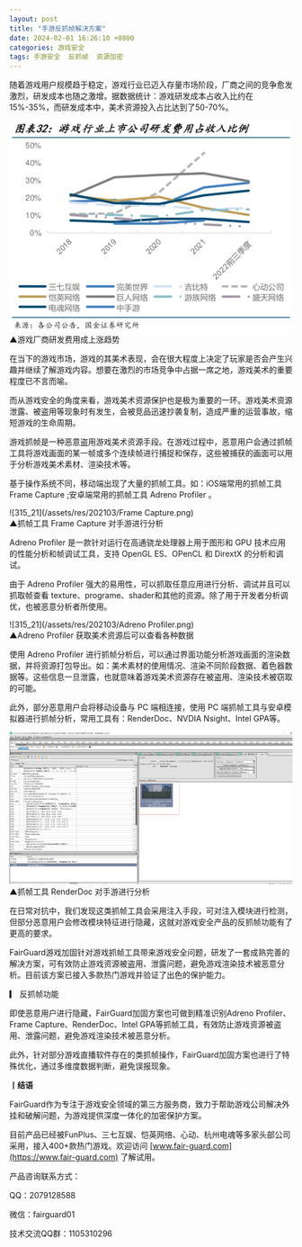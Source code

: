 ```yaml
---
layout: post
title: "手游反抓帧解决方案"
date: 2024-02-01 16:26:10 +0800
categories: 游戏安全
tags: 手游安全  反抓帧  资源加密
---
```


随着游戏用户规模趋于稳定，游戏行业已迈入存量市场阶段，厂商之间的竞争愈发激烈，研发成本也随之激增。据数据统计：游戏研发成本占收入比约在 15%-35%，而研发成本中，美术资源投入占比达到了50-70%。<!-- more -->  

![315_21](/assets/res/202103/研发费用占比.png)  
▲游戏厂商研发费用成上涨趋势  

在当下的游戏市场，游戏的其美术表现，会在很大程度上决定了玩家是否会产生兴趣并继续了解游戏内容。想要在激烈的市场竞争中占据一席之地，游戏美术的重要程度已不言而喻。  

而从游戏安全的角度来看，游戏美术资源保护也是极为重要的一环。游戏美术资源泄露、被盗用等现象时有发生，会被竞品迅速抄袭复制，造成严重的运营事故，缩短游戏的生命周期。  

游戏抓帧是一种恶意盗用游戏美术资源手段。在游戏过程中，恶意用户会通过抓帧工具将游戏画面的某一帧或多个连续帧进行捕捉和保存，这些被捕获的画面可以用于分析游戏美术素材、渲染技术等。  

基于操作系统不同，移动端出现了大量的抓帧工具。如：iOS端常用的抓帧工具 Frame Capture ;安卓端常用的抓帧工具 Adreno Profiler 。  

![315_21](/assets/res/202103/Frame Capture.png)  
▲抓帧工具 Frame Capture 对手游进行分析  

Adreno Profiler 是一款针对运行在高通骁龙处理器上用于图形和 GPU 技术应用的性能分析和帧调试工具，支持 OpenGL ES、OPenCL 和 DirextX 的分析和调试。  

由于 Adreno Profiler 强大的易用性，可以抓取任意应用进行分析、调试并且可以抓取帧查看 texture、programe、shader和其他的资源。除了用于开发者分析调优，也被恶意分析者所使用。  

![315_21](/assets/res/202103/Adreno Profiler.png)  
▲Adreno Profiler 获取美术资源后可以查看各种数据  

使用 Adreno Profiler 进行抓帧分析后，可以通过界面功能分析游戏画面的渲染数据，并将资源打包导出。如：美术素材的使用情况、渲染不同阶段数据、着色器数据等。这些信息一旦泄露，也就意味着游戏美术资源存在被盗用、渲染技术被窃取的可能。  

此外，部分恶意用户会将移动设备与 PC 端相连接，使用 PC 端抓帧工具与安卓模拟器进行抓帧分析，常用工具有：RenderDoc、NVDIA Nsight、Intel GPA等。  

![315_21](/assets/res/202103/Renderdoc分析手游.png)  
▲抓帧工具 RenderDoc 对手游进行分析  

在日常对抗中，我们发现这类抓帧工具会采用注入手段，可对注入模块进行检测，但部分恶意用户会修改模块特征进行隐藏，这就对游戏安全产品的反抓帧功能有了更高的要求。  

FairGuard游戏加固针对游戏抓帧工具带来游戏安全问题，研发了一套成熟完善的解决方案，可有效防止游戏资源被盗用、泄露问题，避免游戏渲染技术被恶意分析。目前该方案已接入多款热门游戏并验证了出色的保护能力。  

▎ 反抓帧功能  

即使恶意用户进行隐藏，FairGuard加固方案也可做到精准识别Adreno Profiler、Frame Capture、RenderDoc、Intel GPA等抓帧工具，有效防止游戏资源被盗用、泄露问题，避免游戏渲染技术被恶意分析。  

此外，针对部分游戏直播软件存在的类抓帧操作，FairGuard加固方案也进行了特殊优化，通过多维度数据判断，避免误报现象。  

**丨结语**  

FairGuard作为专注于游戏安全领域的第三方服务商，致力于帮助游戏公司解决外挂和破解问题，为游戏提供深度一体化的加密保护方案。  

目前产品已经被FunPlus、三七互娱、恺英网络、心动、杭州电魂等多家头部公司采用，接入400+款热门游戏。欢迎访问 [www.fair-guard.com](https://www.fair-guard.com) 了解试用。    

产品咨询联系方式：  

QQ：2079128588  

微信：fairguard01  

技术交流QQ群：1105310296  